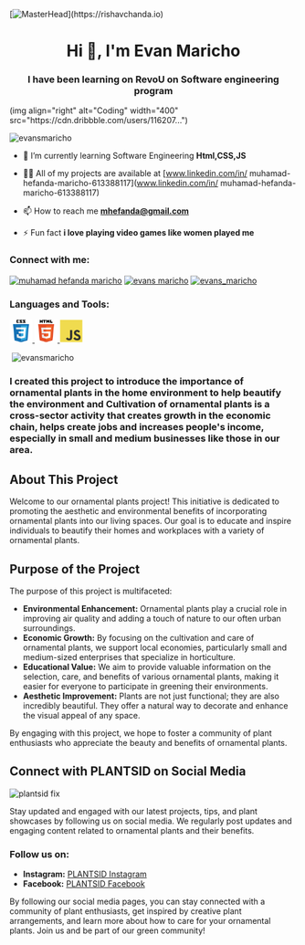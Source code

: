 [![MasterHead](https://1.bp.blogspot.com/-7A4WynwLsM...)](https://rishavchanda.io)
<h1 align="center">Hi 👋, I'm Evan Maricho</h1>
<h3 align="center">I have been learning on RevoU on Software engineering program</h3>
(img align="right" alt="Coding" width="400" src="https://cdn.dribbble.com/users/116207...")

<p align="left"> <img src="https://komarev.com/ghpvc/?username=evansmaricho&label=Profile%20views&color=0e75b6&style=flat" alt="evansmaricho" /> </p>

- 🌱 I’m currently learning Software Engineering **Html,CSS,JS**

- 👨‍💻 All of my projects are available at [www.linkedin.com/in/ muhamad-hefanda-maricho-613388117](www.linkedin.com/in/ muhamad-hefanda-maricho-613388117)

- 📫 How to reach me **mhefanda@gmail.com**

- ⚡ Fun fact **i love playing video games like women played me**

<h3 align="left">Connect with me:</h3>
<p align="left">
<a href="https://linkedin.com/in/muhamad hefanda maricho" target="blank"><img align="center" src="https://raw.githubusercontent.com/rahuldkjain/github-profile-readme-generator/master/src/images/icons/Social/linked-in-alt.svg" alt="muhamad hefanda maricho" height="30" width="40" /></a>
<a href="https://fb.com/evans maricho" target="blank"><img align="center" src="https://raw.githubusercontent.com/rahuldkjain/github-profile-readme-generator/master/src/images/icons/Social/facebook.svg" alt="evans maricho" height="30" width="40" /></a>
<a href="https://instagram.com/evans_maricho" target="blank"><img align="center" src="https://raw.githubusercontent.com/rahuldkjain/github-profile-readme-generator/master/src/images/icons/Social/instagram.svg" alt="evans_maricho" height="30" width="40" /></a>
</p>

<h3 align="left">Languages and Tools:</h3>
<p align="left"> <a href="https://www.w3schools.com/css/" target="_blank" rel="noreferrer"> <img src="https://raw.githubusercontent.com/devicons/devicon/master/icons/css3/css3-original-wordmark.svg" alt="css3" width="40" height="40"/> </a> <a href="https://www.w3.org/html/" target="_blank" rel="noreferrer"> <img src="https://raw.githubusercontent.com/devicons/devicon/master/icons/html5/html5-original-wordmark.svg" alt="html5" width="40" height="40"/> </a> <a href="https://developer.mozilla.org/en-US/docs/Web/JavaScript" target="_blank" rel="noreferrer"> <img src="https://raw.githubusercontent.com/devicons/devicon/master/icons/javascript/javascript-original.svg" alt="javascript" width="40" height="40"/> </a> </p>

<p>&nbsp;<img align="center" src="https://github-readme-stats.vercel.app/api?username=evansmaricho&show_icons=true&locale=en" alt="evansmaricho" /></p>



### I created this project to introduce the importance of ornamental plants in the home environment to help beautify the environment and Cultivation of ornamental plants is a cross-sector activity that creates growth in the economic chain, helps create jobs and increases people's income, especially in small and medium businesses like those in our area.

## About This Project

Welcome to our ornamental plants project! This initiative is dedicated to promoting the aesthetic and environmental benefits of incorporating ornamental plants into our living spaces. Our goal is to educate and inspire individuals to beautify their homes and workplaces with a variety of ornamental plants.

## Purpose of the Project

The purpose of this project is multifaceted:

- **Environmental Enhancement:** Ornamental plants play a crucial role in improving air quality and adding a touch of nature to our often urban surroundings.
- **Economic Growth:** By focusing on the cultivation and care of ornamental plants, we support local economies, particularly small and medium-sized enterprises that specialize in horticulture.
- **Educational Value:** We aim to provide valuable information on the selection, care, and benefits of various ornamental plants, making it easier for everyone to participate in greening their environments.
- **Aesthetic Improvement:** Plants are not just functional; they are also incredibly beautiful. They offer a natural way to decorate and enhance the visual appeal of any space.

By engaging with this project, we hope to foster a community of plant enthusiasts who appreciate the beauty and benefits of ornamental plants.

## Connect with PLANTSID on Social Media
![plantsid fix](https://github.com/EvansMaricho/assigmentweek1/assets/171814289/4b36d507-7204-431f-b9bb-a7b281bcf562)

Stay updated and engaged with our latest projects, tips, and plant showcases by following us on social media. We regularly post updates and engaging content related to ornamental plants and their benefits.

### Follow us on:

- **Instagram:** [PLANTSID Instagram](https://instagram.com/plantsid) 
- **Facebook:** [PLANTSID Facebook](https://facebook.com/plantsid)

By following our social media pages, you can stay connected with a community of plant enthusiasts, get inspired by creative plant arrangements, and learn more about how to care for your ornamental plants. Join us and be part of our green community!
